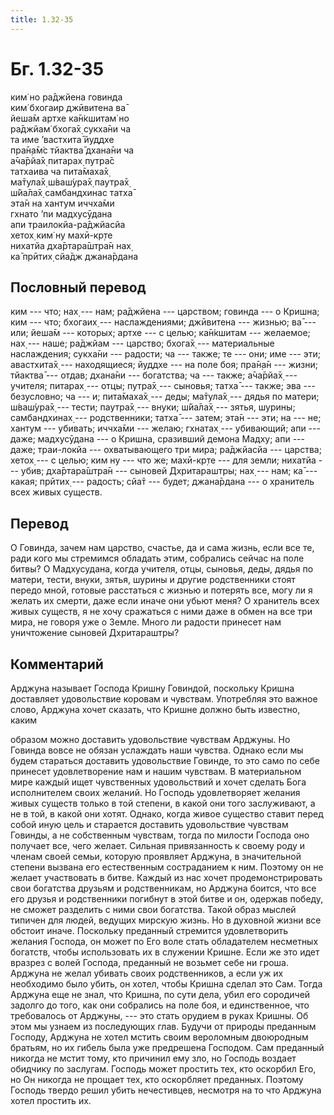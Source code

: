 ```yaml
---
title: 1.32-35
---
```


# Бг. 1.32-35
ким̇ но ра̄джйена говинда<br/>
ким̇ бхогаир джӣвитена ва̄<br/>
йеша̄м артхе ка̄н̇кшитам̇ но<br/>
ра̄джйам̇ бхога̄х̣ сукха̄ни ча<br/>
та име ’вастхита̄ йуддхе<br/>
пра̄н̣а̄м̇с тйактва̄ дхана̄ни ча<br/>
а̄ча̄рйа̄х̣ питарах̣ путра̄с<br/>
татхаива ча пита̄маха̄х̣<br/>
ма̄тула̄х̣ ш́ваш́ура̄х̣ паутра̄х̣<br/>
ш́йа̄ла̄х̣ самбандхинас татха̄<br/>
эта̄н на хантум иччха̄ми<br/>
гхнато ’пи мадхусӯдана<br/>
апи траилокйа-ра̄джйасйа<br/>
хетох̣ ким̇ ну махӣ-кр̣те<br/>
нихатйа дха̄ртара̄шт̣ра̄н нах̣<br/>
ка̄ прӣтих̣ сйа̄дж джана̄рдана
## Пословный перевод

ким --- что; нах̣ --- нам; ра̄джйена --- царством; говинда --- о Кришна;
ким --- что; бхогаих̣ --- наслаждениями; джӣвитена --- жизнью; ва̄ ---
или; йеша̄м --- которых; артхе --- с целью; ка̄н̇кшитам --- желаемое; нах̣
--- наше; ра̄джйам --- царство; бхога̄х̣ --- материальные наслаждения;
сукха̄ни --- радости; ча --- также; те --- они; име --- эти; авастхита̄х̣
--- находящиеся; йуддхе --- на поле боя; пра̄н̣а̄н --- жизни; тйактва̄ ---
отдав; дхана̄ни --- богатства; ча --- также; а̄ча̄рйа̄х̣ --- учителя; питарах̣
--- отцы; путра̄х̣ --- сыновья; татха̄ --- также; эва --- безусловно; ча
--- и; пита̄маха̄х̣ --- деды; ма̄тула̄х̣ --- дядья по матери; ш́ваш́ура̄х̣ ---
тести; паутра̄х̣ --- внуки; ш́йа̄ла̄х̣ --- зятья, шурины; самбандхинах̣ ---
родственники; татха̄ --- затем; эта̄н --- эти; на --- не; хантум ---
убивать; иччха̄ми --- желаю; гхнатах̣ --- убивающий; апи --- даже;
мадхусӯдана --- о Кришна, сразивший демона Мадху; апи --- даже;
траи-локйа --- охватывающего три мира; ра̄джйасйа --- царства; хетох̣ ---
с целью; ким ну --- что же; махӣ-кр̣те --- для земли; нихатйа --- убив;
дха̄ртара̄шт̣ра̄н --- сыновей Дхритараштры; нах̣ --- нам; ка̄ --- какая;
прӣтих̣ --- радость; сйа̄т --- будет; джана̄рдана --- о хранитель всех
живых существ.

## Перевод

О Говинда, зачем нам царство, счастье, да и сама жизнь, если все те,
ради кого мы стремимся обладать этим, собрались сейчас на поле битвы? О
Мадхусудана, когда учителя, отцы, сыновья, деды, дядья по матери, тести,
внуки, зятья, шурины и другие родственники стоят передо мной, готовые
расстаться с жизнью и потерять все, могу ли я желать их смерти, даже
если иначе они убьют меня? О хранитель всех живых существ, я не хочу
сражаться с ними даже в обмен на все три мира, не говоря уже о Земле.
Много ли радости принесет нам уничтожение сыновей Дхритараштры?

## Комментарий

Арджуна называет Господа Кришну Говиндой, поскольку Кришна доставляет
удовольствие коровам и чувствам. Употребляя это важное слово, Арджуна
хочет сказать, что Кришне должно быть известно, каким

образом можно доставить удовольствие чувствам Арджуны. Но Говинда вовсе
не обязан услаждать наши чувства. Однако если мы будем стараться
доставить удовольствие Говинде, то это само по себе принесет
удовлетворение нам и нашим чувствам. В материальном мире каждый ищет
чувственных удовольствий и хочет сделать Бога исполнителем своих
желаний. Но Господь удовлетворяет желания живых существ только в той
степени, в какой они того заслуживают, а не в той, в какой они хотят.
Однако, когда живое существо ставит перед собой иную цель и старается
доставить удовольствие чувствам Говинды, а не собственным чувствам,
тогда по милости Господа оно получает все, чего желает. Сильная
привязанность к своему роду и членам своей семьи, которую проявляет
Арджуна, в значительной степени вызвана его естественным состраданием к
ним. Поэтому он не желает участвовать в битве. Каждый из нас хочет
продемонстрировать свои богатства друзьям и родственникам, но Арджуна
боится, что все его друзья и родственники погибнут в этой битве и он,
одержав победу, не сможет разделить с ними свои богатства. Такой образ
мыслей типичен для людей, ведущих мирскую жизнь. Но в духовной жизни все
обстоит иначе. Поскольку преданный стремится удовлетворить желания
Господа, он может по Его воле стать обладателем несметных богатств,
чтобы использовать их в служении Кришне. Если же это идет вразрез с
волей Господа, преданный не возьмет себе ни гроша. Арджуна не желал
убивать своих родственников, а если уж их необходимо было убить, он
хотел, чтобы Кришна сделал это Сам. Тогда Арджуна еще не знал, что
Кришна, по сути дела, убил его сородичей задолго до того, как они
собрались на поле боя, и единственное, что требовалось от Арджуны, ---
это стать орудием в руках Кришны. Об этом мы узнаем из последующих глав.
Будучи от природы преданным Господу, Арджуна не хотел мстить своим
вероломным двоюродным братьям, но их гибель была уже предрешена
Господом. Сам преданный никогда не мстит тому, кто причинил ему зло, но
Господь воздает обидчику по заслугам. Господь может простить тех, кто
оскорбил Его, но Он никогда не прощает тех, кто оскорбляет преданных.
Поэтому Господь твердо решил убить нечестивцев, несмотря на то что
Арджуна хотел простить их.
